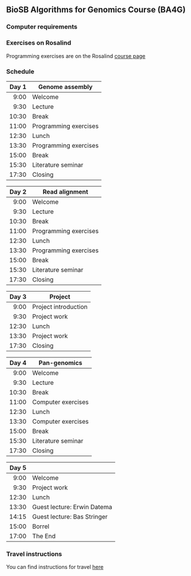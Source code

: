 ## BioSB Algorithms for Genomics Course (BA4G)

### Computer requirements

### Exercises on Rosalind
Programming exercises are on the Rosalind [course page](http://rosalind.info/classes/614/) 

### Schedule

|Day 1  | Genome assembly      |
|------:|-----------------------------|
|  9:00 | Welcome                     |
|  9:30 | Lecture                     |
| 10:30 | Break                       |
| 11:00 | Programming exercises       |
| 12:30 | Lunch                       |
| 13:30 | Programming exercises       |
| 15:00 | Break                       |
| 15:30 | Literature seminar          |
| 17:30 | Closing                     |

|Day 2  | Read alignment       |
|------:|-----------------------------|
|  9:00 | Welcome                     |
|  9:30 | Lecture                     |
| 10:30 | Break                       |
| 11:00 | Programming exercises       |
| 12:30 | Lunch                       |
| 13:30 | Programming exercises       |
| 15:00 | Break                       |
| 15:30 | Literature seminar          |
| 17:30 | Closing                     |

|Day 3  |Project              |
|------:|-----------------------------|
|  9:00 | Project introduction        |
|  9:30 | Project work                |
| 12:30 | Lunch                       |
| 13:30 | Project work                |
| 17:30 | Closing                     |

|Day 4  |Pan-genomics         |
|------:|-----------------------------|
|  9:00 | Welcome                     |
|  9:30 | Lecture                     |
| 10:30 | Break                       |
| 11:00 | Computer exercises          |
| 12:30 | Lunch                       |
| 13:30 | Computer exercises          |
| 15:00 | Break                       |
| 15:30 | Literature seminar          |
| 17:30 | Closing                     |

|Day 5  | |
|------:|-----------------------------|
|  9:00 | Welcome                     |
|  9:30 | Project work                |
| 12:30 | Lunch                       |
| 13:30 | Guest lecture\: Erwin Datema |
| 14:15 | Guest lecture\: Bas Stringer |
| 15:00 | Borrel                      |
| 17:00 | The End                     |


### Travel instructions
You can find instructions for travel [here](https://iamap.tudelft.nl/en/poi/mathematics-computer-science-eemcs/)
